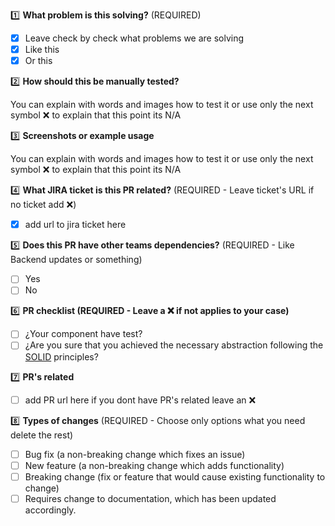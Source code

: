 1️⃣  **What problem is this solving?** (REQUIRED)

- [x] Leave check by check what problems we are solving
- [x] Like this
- [x] Or this

2️⃣  **How should this be manually tested?**

You can explain with words and images how to test it or use only the next symbol ❌ to explain that this point its N/A

3️⃣  **Screenshots or example usage**

You can explain with words and images how to test it or use only the next symbol ❌ to explain that this point its N/A

4️⃣ **What JIRA ticket is this PR related?** (REQUIRED - Leave ticket's URL if no ticket add ❌)

- [x] add url to jira ticket here

5️⃣ **Does this PR have other teams dependencies?** (REQUIRED - Like Backend updates or something)

- [ ] Yes
- [ ] No

6️⃣ **PR checklist (REQUIRED - Leave a ❌ if not applies to your case)**

- [ ] ¿Your component have test?
- [ ] ¿Are you sure that you achieved the necessary abstraction following the [SOLID](https://www.digitalocean.com/community/conceptual_articles/s-o-l-i-d-the-first-five-principles-of-object-oriented-design) principles?

7️⃣ **PR's related**

- [ ] add PR url here if you dont have PR's related leave an ❌

8️⃣ **Types of changes** (REQUIRED - Choose only options what you need delete the rest)

* [ ] Bug fix (a non-breaking change which fixes an issue)
* [ ] New feature (a non-breaking change which adds functionality)
* [ ] Breaking change (fix or feature that would cause existing functionality to change)
* [ ] Requires change to documentation, which has been updated accordingly.
